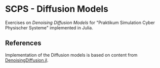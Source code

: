 # SCPS - Diffusion Models 

Exercises on *Denoising Diffusion Models* for "Praktikum Simulation Cyber Physischer Systeme" implemented in Julia. 

## References

Implementation of the Diffusion models is based on content from [DenoisingDiffusion.jl](https://github.com/LiorSinai/DenoisingDiffusion.jl). 
